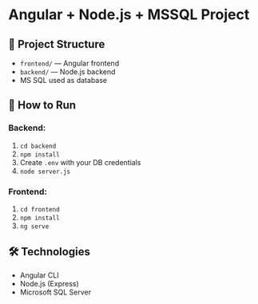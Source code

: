 # Angular + Node.js + MSSQL Project

## 📁 Project Structure
- `frontend/` — Angular frontend
- `backend/` — Node.js backend
- MS SQL used as database

## 🚀 How to Run

### Backend:
1. `cd backend`
2. `npm install`
3. Create `.env` with your DB credentials
4. `node server.js`

### Frontend:
1. `cd frontend`
2. `npm install`
3. `ng serve`

## 🛠 Technologies
- Angular CLI
- Node.js (Express)
- Microsoft SQL Server
